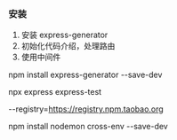 ### 安装

1. 安装 express-generator
2. 初始化代码介绍，处理路由
3. 使用中间件

npm install express-generator --save-dev

npx express express-test

--registry=https://registry.npm.taobao.org

npm install nodemon cross-env --save-dev